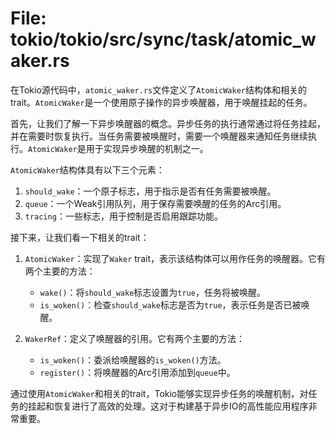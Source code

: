 # File: tokio/tokio/src/sync/task/atomic_waker.rs

在Tokio源代码中，`atomic_waker.rs`文件定义了`AtomicWaker`结构体和相关的trait。`AtomicWaker`是一个使用原子操作的异步唤醒器，用于唤醒挂起的任务。

首先，让我们了解一下异步唤醒器的概念。异步任务的执行通常通过将任务挂起，并在需要时恢复执行。当任务需要被唤醒时，需要一个唤醒器来通知任务继续执行。`AtomicWaker`是用于实现异步唤醒的机制之一。

`AtomicWaker`结构体具有以下三个元素：

1. `should_wake`：一个原子标志，用于指示是否有任务需要被唤醒。
2. `queue`：一个Weak引用队列，用于保存需要唤醒的任务的Arc引用。
3. `tracing`：一些标志，用于控制是否启用跟踪功能。

接下来，让我们看一下相关的trait：

1. `AtomicWaker`：实现了`Waker` trait，表示该结构体可以用作任务的唤醒器。它有两个主要的方法：
   - `wake()`：将`should_wake`标志设置为`true`，任务将被唤醒。
   - `is_woken()`：检查`should_wake`标志是否为`true`，表示任务是否已被唤醒。

2. `WakerRef`：定义了唤醒器的引用。它有两个主要的方法：
   - `is_woken()`：委派给唤醒器的`is_woken()`方法。
   - `register()`：将唤醒器的Arc引用添加到`queue`中。

通过使用`AtomicWaker`和相关的trait，Tokio能够实现异步任务的唤醒机制，对任务的挂起和恢复进行了高效的处理。这对于构建基于异步IO的高性能应用程序非常重要。

